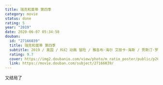 ```yaml
---
title: 瑞克和莫蒂 第四季
category: movie
status: done
rating: 5
year: "2019"
date: 2020-06-07 05:34:58
douban:
  id: "27166039"
  title: 瑞克和莫蒂 第四季
  subtitle: 2019 / 美国 / 科幻 动画 冒险 / 雅各布·海尔 艾丽卡·海斯 / 贾斯汀·罗兰 克里斯·帕内尔
  rating: 9.7
  cover: https://img2.doubanio.com/view/photo/m_ratio_poster/public/p2607141792.jpg
  link: https://movie.douban.com/subject/27166039/
---
```


又结局了
